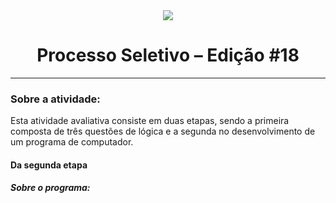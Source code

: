 <center>
	<img src="https://user-images.githubusercontent.com/75501741/170405974-fe577fbb-be77-4e0e-9b65-c6590902a3df.png" />

# Processo Seletivo – Edição #18

</center>

<hr>
<h3>Sobre a atividade: </h3>
<p>Esta atividade avaliativa consiste em duas etapas, sendo a primeira composta de três questões de lógica e a segunda no desenvolvimento de um programa de computador.</p>
<h4>Da segunda etapa</h4>
<h5>Sobre o programa: </h5>
